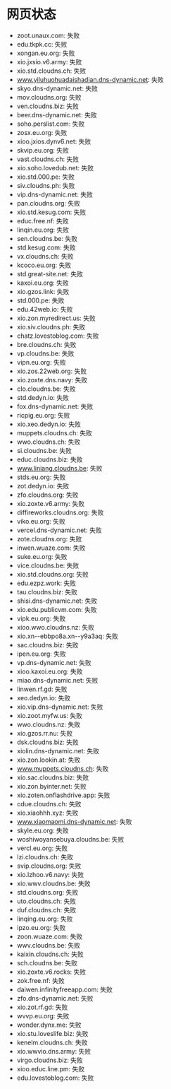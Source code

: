 # 网页状态
- zoot.unaux.com: 失败
- edu.tkpk.cc: 失败
- xongan.eu.org: 失败
- xio.jxsio.v6.army: 失败
- xio.std.cloudns.ch: 失败
- www.yiluhuohuadaishadian.dns-dynamic.net: 失败
- skyo.dns-dynamic.net: 失败
- mov.cloudns.org: 失败
- ven.cloudns.biz: 失败
- beer.dns-dynamic.net: 失败
- soho.perslist.com: 失败
- zosx.eu.org: 失败
- xioo.jxios.dynv6.net: 失败
- skvip.eu.org: 失败
- vast.cloudns.ch: 失败
- xio.soho.lovedub.net: 失败
- xio.std.000.pe: 失败
- siv.cloudns.ph: 失败
- vip.dns-dynamic.net: 失败
- pan.cloudns.org: 失败
- xio.std.kesug.com: 失败
- educ.free.nf: 失败
- linqin.eu.org: 失败
- sen.cloudns.be: 失败
- std.kesug.com: 失败
- vx.cloudns.ch: 失败
- kcoco.eu.org: 失败
- std.great-site.net: 失败
- kaxoi.eu.org: 失败
- xio.gzos.link: 失败
- std.000.pe: 失败
- edu.42web.io: 失败
- xio.zon.myredirect.us: 失败
- xio.siv.cloudns.ph: 失败
- chatz.lovestoblog.com: 失败
- bre.cloudns.ch: 失败
- vp.cloudns.be: 失败
- vipn.eu.org: 失败
- xio.zos.22web.org: 失败
- xio.zoxte.dns.navy: 失败
- clo.cloudns.be: 失败
- std.dedyn.io: 失败
- fox.dns-dynamic.net: 失败
- ricpig.eu.org: 失败
- xio.xeo.dedyn.io: 失败
- muppets.cloudns.ch: 失败
- wwo.cloudns.ch: 失败
- si.cloudns.be: 失败
- educ.cloudns.biz: 失败
- www.liniang.cloudns.be: 失败
- stds.eu.org: 失败
- zot.dedyn.io: 失败
- zfo.cloudns.org: 失败
- xio.zoxte.v6.army: 失败
- diffireworks.cloudns.org: 失败
- viko.eu.org: 失败
- vercel.dns-dynamic.net: 失败
- zote.cloudns.org: 失败
- inwen.wuaze.com: 失败
- suke.eu.org: 失败
- vice.cloudns.be: 失败
- xio.std.cloudns.org: 失败
- edu.ezpz.work: 失败
- tau.cloudns.biz: 失败
- shisi.dns-dynamic.net: 失败
- xio.edu.publicvm.com: 失败
- vipk.eu.org: 失败
- xioo.wwo.cloudns.nz: 失败
- xio.xn--ebbpo8a.xn--y9a3aq: 失败
- sac.cloudns.biz: 失败
- ipen.eu.org: 失败
- vp.dns-dynamic.net: 失败
- xioo.kaxoi.eu.org: 失败
- miao.dns-dynamic.net: 失败
- linwen.rf.gd: 失败
- xeo.dedyn.io: 失败
- xio.vip.dns-dynamic.net: 失败
- xio.zoot.myfw.us: 失败
- wwo.cloudns.nz: 失败
- xio.gzos.rr.nu: 失败
- dsk.cloudns.biz: 失败
- xiolin.dns-dynamic.net: 失败
- xio.zon.lookin.at: 失败
- www.muppets.cloudns.ch: 失败
- xio.sac.cloudns.biz: 失败
- xio.zon.byinter.net: 失败
- xio.zoten.onflashdrive.app: 失败
- cdue.cloudns.ch: 失败
- xio.xiaohhh.xyz: 失败
- www.xiaomaomi.dns-dynamic.net: 失败
- skyle.eu.org: 失败
- woshiwoyansebuya.cloudns.be: 失败
- vercl.eu.org: 失败
- lzi.cloudns.ch: 失败
- svip.cloudns.org: 失败
- xio.lzhoo.v6.navy: 失败
- xio.wwv.cloudns.be: 失败
- std.cloudns.org: 失败
- uto.cloudns.ch: 失败
- duf.cloudns.ch: 失败
- linqing.eu.org: 失败
- ipzo.eu.org: 失败
- zoon.wuaze.com: 失败
- wwv.cloudns.be: 失败
- kaixin.cloudns.ch: 失败
- sch.cloudns.be: 失败
- xio.zoxte.v6.rocks: 失败
- zok.free.nf: 失败
- daiwen.infinityfreeapp.com: 失败
- zfo.dns-dynamic.net: 失败
- xio.zot.rf.gd: 失败
- wvvp.eu.org: 失败
- wonder.dynx.me: 失败
- xio.stu.loveslife.biz: 失败
- kenelm.cloudns.ch: 失败
- xio.wwvio.dns.army: 失败
- virgo.cloudns.biz: 失败
- xioo.educ.line.pm: 失败
- edu.lovestoblog.com: 失败
